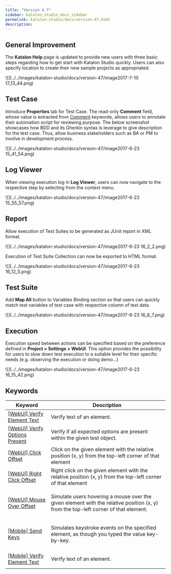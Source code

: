 ```yaml
---
title: "Version 4.7" 
sidebar: katalon_studio_docs_sidebar
permalink: katalon-studio/docs/version-47.html 
description: 
---
```

General Improvement
-------------------

The **Katalon Help** page is updated to provide new users with three basic steps regarding how to get start with Katalon Studio quickly. Users can also specify location to create their new sample projects as appropriated.

![](../../images/katalon-studio/docs/version-47/image2017-7-10 17_13_44.png)

Test Case
---------

Introduce **Properties** tab for Test Case. The read-only **Comment** field, whose value is extracted from [Comment](/display/KD/%5BCommon%5D+Comment) keywords, allows users to annotate their automation script for reviewing purpose. The below screenshot showcases how BDD and its Gherkin syntax is leverage to give description for the test case. Thus, allow business stakeholders such as BA or PM to involve in development process. 

![](../../images/katalon-studio/docs/version-47/image2017-6-23 15_41_54.png)

Log Viewer
----------

When viewing execution log in **Log Viewer**, users can now navigate to the respective step by selecting from the context menu. 

![](../../images/katalon-studio/docs/version-47/image2017-6-23 15_55_57.png)

Report
------

Allow execution of Test Suites to be generated as JUnit report in XML format.

![](../../images/katalon-studio/docs/version-47/image2017-6-23 16_2_2.png)

Execution of Test Suite Collection can now be exported to HTML format.

![](../../images/katalon-studio/docs/version-47/image2017-6-23 16_12_5.png)

Test Suite
----------

Add **Map All** button to Variables Binding section so that users can quickly match test variables of test case with respective column of test data.

![](../../images/katalon-studio/docs/version-47/image2017-6-23 16_8_7.png)

Execution
---------

Execution speed between actions can be specified based on the preference defined in **Project > Settings > WebUI**. This option provides the possibility for users to slow down test execution to a suitable level for their specific needs (e.g. observing the execution or doing demo...)

![](../../images/katalon-studio/docs/version-47/image2017-6-23 16_15_42.png)

Keywords
--------

<table><thead><tr><th>Keyword</th><th>Description</th></tr></thead><tbody><tr><td><a href="https://docs.katalon.com/display/KD/%5BWebUI%5D+Verify+Element+Text" rel="nofollow">[WebUI] Verify Element Text</a></td><td>Verify text of an element.</td></tr><tr><td><a href="https://docs.katalon.com/display/KD/%5BWebUI%5D+Verify+Options+Present" rel="nofollow">[WebUI] Verify Options Present</a></td><td>Verify if all expected options are present within the given test object.</td></tr><tr><td><a href="https://docs.katalon.com/display/KD/%5BWebUI%5D+Click+Offset" rel="nofollow">[WebUI] Click Offset</a></td><td>Click on the given element with the relative position (x, y) from the top-left corner of that element</td></tr><tr><td><span><a href="https://docs.katalon.com/display/KD/%5BWebUI%5D+Right+Click+Offset" rel="nofollow">[WebUI] Right Click Offset</a></span></td><td>Right click on the given element with the relative position (x, y) from the top-left corner of that element</td></tr><tr><td><a href="https://docs.katalon.com/display/KD/%5BWebUI%5D+Mouse+Over+Offset" rel="nofollow">[WebUI] Mouse Over Offset</a></td><td><p class="p1">Simulate users hovering a mouse over the given element with the relative position (x, y) from the top-left corner of that element.</p></td></tr><tr><td><a href="https://docs.katalon.com/display/KD/%5BMobile%5D+Send+Keys" rel="nofollow">[Mobile] Send Keys</a></td><td><p><span>Simulates keystroke events on the specified element, as though you typed the value key-by-key.&nbsp;</span></p></td></tr><tr><td><a href="https://docs.katalon.com/display/KD/%5BMobile%5D+Verify+Element+Text" rel="nofollow">[Mobile] Verify Element Text</a></td><td><p>Verify text of an element.</p></td></tr></tbody></table>